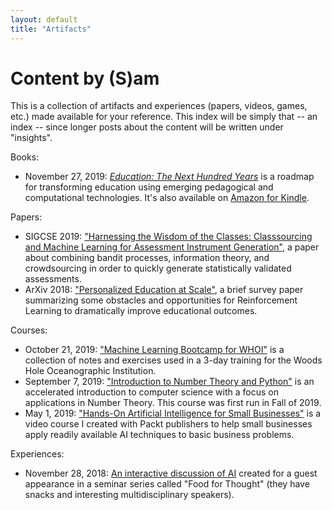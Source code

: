 ```yaml
---
layout: default
title: "Artifacts"
---
```

# Content by (S)am
This is a collection of artifacts and experiences (papers, videos, games, etc.) made available for your reference. This index will be simply that -- an index -- since longer posts about the content will be written under "insights".

Books:  
* November 27, 2019: [*Education: The Next Hundred Years*](https://www.barnesandnoble.com/w/education-s-am/1135136001?ean=9781078748520) is a roadmap for transforming education using emerging pedagogical and computational technologies. It's also available on [Amazon for Kindle](https://www.amazon.com/dp/B081ZMRYJJ).

Papers:
* SIGCSE 2019: ["Harnessing the Wisdom of the Classes: Classsourcing and Machine Learning for Assessment Instrument Generation"](/artifacts/papers/SIGCSE_2019.pdf), a paper about combining bandit processes, information theory, and crowdsourcing in order to quickly generate statistically validated assessments.
* ArXiv 2018: ["Personalized Education at Scale"](https://arxiv.org/pdf/1809.10025.pdf), a brief survey paper summarizing some obstacles and opportunities for Reinforcement Learning to dramatically improve educational outcomes.

Courses:
* October 21, 2019: ["Machine Learning Bootcamp for WHOI"](https://github.com/Sam-Saarinen/WHOI-ML) is a collection of notes and exercises used in a 3-day training for the Woods Hole Oceanographic Institution.
* September 7, 2019: ["Introduction to Number Theory and Python"](https://github.com/Sam-Saarinen/WHOI-ML) is an accelerated introduction to computer science with a focus on applications in Number Theory. This course was first run in Fall of 2019.
* May 1, 2019: ["Hands-On Artificial Intelligence for Small Businesses"](https://www.packtpub.com/big-data-and-business-intelligence/hands-artificial-intelligence-small-businesses-video) is a video course I created with Packt publishers to help small businesses apply readily available AI techniques to basic business problems.

Experiences:
* November 28, 2018: [An interactive discussion of AI](/artifacts/AI-Food-for-Thought/) created for a guest appearance in a seminar series called "Food for Thought" (they have snacks and interesting multidisciplinary speakers).
